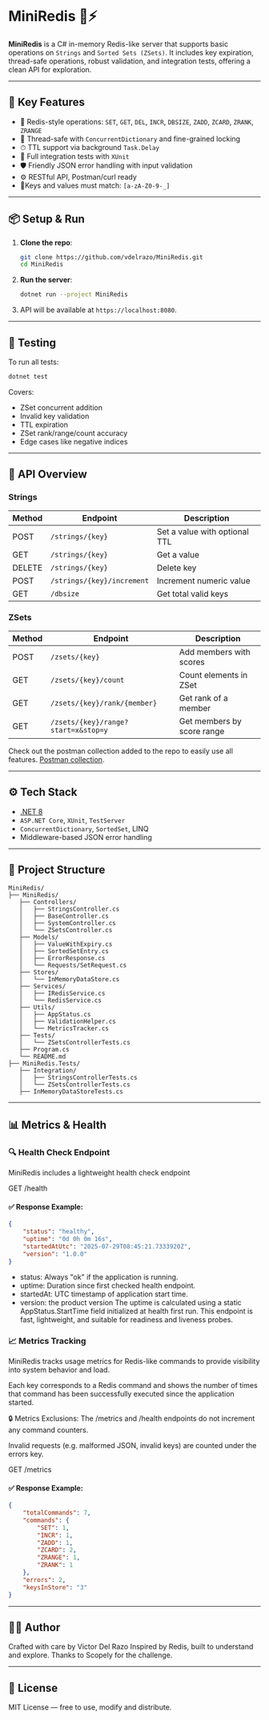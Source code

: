 # MiniRedis 🧠⚡

**MiniRedis** is a C# in-memory Redis-like server that supports basic operations on `Strings` and `Sorted Sets (ZSets)`. It includes key expiration, thread-safe operations, robust validation, and integration tests, offering a clean API for exploration.

---

## 🚀 Key Features

- 🔹 Redis-style operations: `SET`, `GET`, `DEL`, `INCR`, `DBSIZE`, `ZADD`, `ZCARD`, `ZRANK`, `ZRANGE`
- 🧵 Thread-safe with `ConcurrentDictionary` and fine-grained locking
- ⏱ TTL support via background `Task.Delay`
- 🧪 Full integration tests with `XUnit`
- 🛡 Friendly JSON error handling with input validation
- ⚙ RESTful API, Postman/curl ready
- 🔑Keys and values must match: `[a-zA-Z0-9-_]`

---

## 📦 Setup & Run

1. **Clone the repo**:
   ```bash
   git clone https://github.com/vdelrazo/MiniRedis.git
   cd MiniRedis
   ```

2. **Run the server**:
   ```bash
   dotnet run --project MiniRedis
   ```

3. API will be available at `https://localhost:8080`.

---

## 🧪 Testing

To run all tests:

```bash
dotnet test
```

Covers:
- ZSet concurrent addition
- Invalid key validation
- TTL expiration
- ZSet rank/range/count accuracy
- Edge cases like negative indices

---

## 📘 API Overview

### Strings
| Method | Endpoint                  | Description                   |
|--------|---------------------------|-------------------------------|
| POST   | `/strings/{key}`          | Set a value with optional TTL |
| GET    | `/strings/{key}`          | Get a value                   |
| DELETE | `/strings/{key}`          | Delete key                    |
| POST   | `/strings/{key}/increment`| Increment numeric value       |
| GET    | `/dbsize`                 | Get total valid keys          |

### ZSets
| Method | Endpoint                           | Description                |
|--------|------------------------------------|----------------------------|
| POST   | `/zsets/{key}`                     | Add members with scores    |
| GET    | `/zsets/{key}/count`               | Count elements in ZSet     |
| GET    | `/zsets/{key}/rank/{member}`       | Get rank of a member       |
| GET    | `/zsets/{key}/range?start=x&stop=y`| Get members by score range |

Check out the postman collection added to the repo to easily use all features.
[Postman collection](./MiniRedis/Postman/MiniRedis%20API%20Collection.postman_collection.json).

---

## ⚙ Tech Stack

- [.NET 8](https://dotnet.microsoft.com/)
- `ASP.NET Core`, `XUnit`, `TestServer`
- `ConcurrentDictionary`, `SortedSet`, LINQ
- Middleware-based JSON error handling

---

## 📂 Project Structure

```
MiniRedis/
├── MiniRedis/
   ├── Controllers/
   │   ├── StringsController.cs
   │   ├── BaseController.cs
   │   ├── SystemController.cs
   │   └── ZSetsController.cs
   ├── Models/
   │   ├── ValueWithExpiry.cs
   │   ├── SortedSetEntry.cs
   │   ├── ErrorResponse.cs
   │   └── Requests/SetRequest.cs
   ├── Stores/
   │   └── InMemoryDataStore.cs
   ├── Services/
   │   ├── IRedisService.cs
   │   └── RedisService.cs
   ├── Utils/
   │   ├── AppStatus.cs
   │   ├── ValidationHelper.cs
   │   └── MetricsTracker.cs
   ├── Tests/
   │   └── ZSetsControllerTests.cs
   ├── Program.cs
   └── README.md
├── MiniRedis.Tests/
   ├── Integration/
   │   ├── StringsControllerTests.cs
   │   └── ZSetsControllerTests.cs
   ├── InMemoryDataStoreTests.cs
```
---
## 📊 Metrics & Health

### 🔍 Health Check Endpoint

MiniRedis includes a lightweight health check endpoint

GET /health

#### ✅ Response Example:
```json
{
    "status": "healthy",
    "uptime": "0d 0h 0m 16s",
    "startedAtUtc": "2025-07-29T08:45:21.7333920Z",
    "version": "1.0.0"
}
```
- status: Always "ok" if the application is running.
- uptime: Duration since first checked health endpoint.
- startedAt: UTC timestamp of application start time.
- version: the product version
The uptime is calculated using a static AppStatus.StartTime field initialized at health first run. This endpoint is fast, lightweight, and suitable for readiness and liveness probes.

### 📈 Metrics Tracking

MiniRedis tracks usage metrics for Redis-like commands to provide visibility into system behavior and load.

Each key corresponds to a Redis command and shows the number of times that command has been successfully executed since the application started.

🔒 Metrics Exclusions:
The /metrics and /health endpoints do not increment any command counters.

Invalid requests (e.g. malformed JSON, invalid keys) are counted under the errors key.

GET /metrics

#### ✅ Response Example:
```json
{
    "totalCommands": 7,
    "commands": {
        "SET": 1,
        "INCR": 1,
        "ZADD": 1,
        "ZCARD": 2,
        "ZRANGE": 1,
        "ZRANK": 1
    },
    "errors": 2,
    "keysInStore": "3"
}
```
---

## 👨‍💻 Author

Crafted with care by Victor Del Razo
Inspired by Redis, built to understand and explore.
Thanks to Scopely for the challenge.

---

## 📖 License

MIT License — free to use, modify and distribute.
